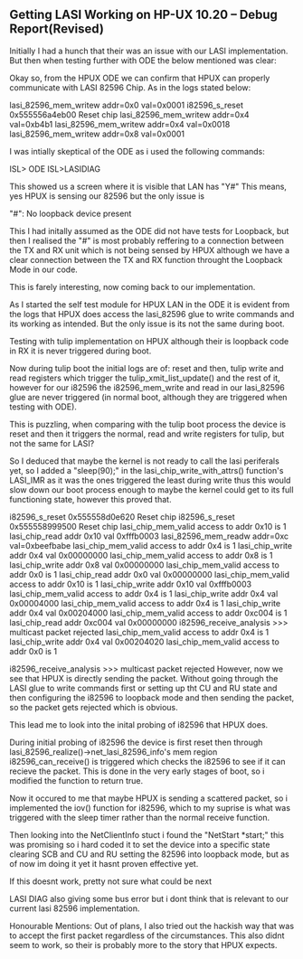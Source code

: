 Getting LASI Working on HP-UX 10.20 – Debug Report(Revised)
-----------------------------------------------------------

Initially I had a hunch that their was an issue with our LASI implementation. But then when testing further with ODE the below mentioned was clear:

Okay so, from the HPUX ODE we can confirm that HPUX can properly communicate with LASI 82596 Chip. As in the logs stated below:

lasi_82596_mem_writew addr=0x0 val=0x0001
i82596_s_reset 0x555556a4eb00 Reset chip
lasi_82596_mem_writew addr=0x4 val=0xb4b1
lasi_82596_mem_writew addr=0x4 val=0x0018
lasi_82596_mem_writew addr=0x8 val=0x0001

I was intially skeptical of the ODE as i used the following commands:

ISL> ODE
ISL>LASIDIAG

This showed us a screen where it is visible that LAN has "Y#" This means, yes HPUX is sensing our 82596 but the only issue is 

"#": No loopback device present

This I had initally assumed as the ODE did not have tests for Loopback, but then I realised the "#" is most probably reffering to a connection between  the TX and RX unit which is not being sensed by HPUX although we have a clear connection between the TX and RX function throught the Loopback Mode in our code.

This is farely interesting, now coming back to our implementation.

As I started the self test module for HPUX LAN in the ODE it is evident from the logs that HPUX does access the lasi_82596 glue to write commands and its working as intended. But the only issue is its not the same during boot.

Testing with tulip implementation on HPUX although their is loopback code in RX it is never triggered during boot.

Now during tulip boot the initial logs are of:
reset and then, tulip write and read registers which trigger the tulip_xmit_list_update() and the rest of it, however for our i82596 the i82596_mem_write and read in our lasi_82596 glue are never triggered (in normal boot, although they are triggered when testing with ODE).

This is puzzling, when comparing with the tulip boot process the device is reset and then it triggers the normal, read and write registers for tulip, but not the same for LASI?

So I deduced that maybe the kernel is not ready to call the lasi periferals yet, so I added a "sleep(90);" in the lasi_chip_write_with_attrs() function's LASI_IMR as it was the ones triggered the least during write thus this would slow down our boot process enough to maybe the kernel could get to its full functioning state, however this proved that.

i82596_s_reset 0x555558d0e620 Reset chip
i82596_s_reset 0x555558999500 Reset chip
lasi_chip_mem_valid access to addr 0x10 is 1
lasi_chip_read addr 0x10 val 0xfffb0003
lasi_82596_mem_readw addr=0xc val=0xbeefbabe
lasi_chip_mem_valid access to addr 0x4 is 1
lasi_chip_write addr 0x4 val 0x00000000
lasi_chip_mem_valid access to addr 0x8 is 1
lasi_chip_write addr 0x8 val 0x00000000
lasi_chip_mem_valid access to addr 0x0 is 1
lasi_chip_read addr 0x0 val 0x00000000
lasi_chip_mem_valid access to addr 0x10 is 1
lasi_chip_write addr 0x10 val 0xfffb0003
lasi_chip_mem_valid access to addr 0x4 is 1
lasi_chip_write addr 0x4 val 0x00004000
lasi_chip_mem_valid access to addr 0x4 is 1
lasi_chip_write addr 0x4 val 0x00204000
lasi_chip_mem_valid access to addr 0xc004 is 1
lasi_chip_read addr 0xc004 val 0x00000000
i82596_receive_analysis >>> multicast packet rejected
lasi_chip_mem_valid access to addr 0x4 is 1
lasi_chip_write addr 0x4 val 0x00204020
lasi_chip_mem_valid access to addr 0x0 is 1


i82596_receive_analysis >>> multicast packet rejected
However, now we see that HPUX is directly sending the packet. Without going through the LASI glue to write commands first or setting up tht CU and RU state and then configuring the i82596 to loopback mode and then sending the packet, so the packet gets rejected which is obvious.

This lead me to look into the inital probing of i82596 that HPUX does.

During initial probing of i82596 the device is first reset then through lasi_82596_realize()->net_lasi_82596_info's mem region i82596_can_receive() is triggered which checks the i82596 to see if it can recieve the packet. This is done in the very early stages of boot, so i modified the function to return true.

Now it occured to me that maybe HPUX is sending a scattered packet, so i implemented the iov() function for i82596, which to my suprise is what was triggered with the sleep timer rather than the normal receive function.

Then looking into the NetClientInfo stuct i found the "NetStart *start;" this was promising so i hard coded it to set the device into a specific state clearing SCB and CU and RU setting the 82596 into loopback mode, but as of now im doing it yet it hasnt proven effective yet.

If this doesnt work, pretty not sure what could be next


LASI DIAG also giving some bus error but i dont think that is relevant to our current lasi 82596 implementation.

Honourable Mentions:
Out of plans, I also tried out the hackish way that was to accept the first packet regardless of the circumstances. This also didnt seem to work, so their is probably more to the story that HPUX expects.